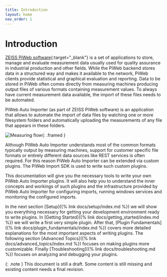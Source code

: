 ```yaml
---
title: Introduction
layout: home
nav_order: 1
---
```


<!---
Aim:
- Give a short explanation of what the context of this SDK
  - What is PiWeb
  - What is the Auto Importer, why is it needed
  - What is the import sdk used for
  - Why do we need plugins
- Explain what this documentation aims to do
- Explain the basic structure of the documentation 
--->

# Introduction

[ZEISS PiWeb software](https://www.zeiss.de/messtechnik/produkte/software/piweb.html){:target="_blank"} is a set of applications to store, manage and evaluate measurement data usually used for quality assurance in industrial production and other fields. While the PiWeb backend stores data in a structured way and makes it available to the network, PiWeb clients provide statistical and graphical evaluation and reporting. Data to be stored in PiWeb often comes directly from measuring machines producing output files of various formats containing measurement values. To always have current measurement data available, the import of these files needs to be automated.

PiWeb Auto Importer (as part of ZEISS PiWeb software) is an application that allows to automate the import of data files by watching one or more filesystem folders and automatically uploading the measurements of any file that appears in these folders. 

![Measuring flow](../assets/images/setup/2_measuring_flow.png "Measuring flow"){: .framed }

Although PiWeb Auto Importer understands most of the common formats typically output by measuring machines, support for customer specific file formats or entirely different data sources like REST services is often required. For this reason PiWeb Auto Importer can be extended via custom plugins. The PiWeb Import SDK is used to write such custom plugins.

This documentation will give you the necessary tools to write your own PiWeb Auto Importer plugins. It will also help you to understand the inner concepts and workings of such plugins and the infrastructure provided by PiWeb Auto Importer for configuring imports, running windows services and monitoring the configured imports.

In the next section [Setup]({% link docs/setup/index.md %}) we will show you everything necessary for getting your development environment ready to write plugins. In [Getting Started]({% link docs/getting_started/index.md %}) we will write a first very simple plugin. After that, [Plugin Fundamentals]({% link docs/plugin_fundamentals/index.md %}) covers more detailed explanations for the most important aspects of writing plugins. The following section [Advanced Topics]({% link docs/advanced_topics/index.md %}) focuses on making plugins more customizable. Finally [Troubleshooting]({% link docs/troubleshooting.md %}) focuses on analyzing and debugging your plugins.

{: .note }
This document is still a draft. Some content is still missing and existing content needs a final revision.